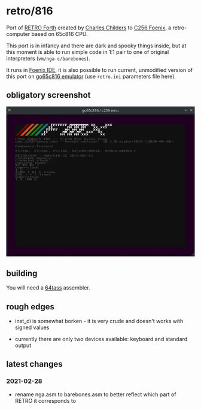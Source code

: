 # retro/816

Port of [RETRO Forth](http://retroforth.org/) created
by [Charles Childers](https://www.patreon.com/_crc) to 
[C256 Foenix](https://c256foenix.com/), a retro-computer
based on 65c816 CPU.

This port is in infancy and there are dark and spooky things inside,
but at this moment is able to run simple code in 1:1 pair to one of
original interpreters (`vm/nga-c/barebones`).

It runs in [Foenix IDE](https://github.com/Trinity-11/FoenixIDE), 
it is also possible to run current, unmodified version of this 
port on [go65c816 emulator](https://github.com/aniou/go65c816) 
(use `retro.ini` parameters file here).

## obligatory screenshot

![sample run](barebones-2021-02-28.png)  

## building

You will need a [64tass](http://tass64.sourceforge.net/) assembler.

## rough edges

* inst_di is somewhat borken - it is very crude and doesn't works
  with signed values

* currently there are only two devices available: keyboard and
  standard output

## latest changes

### 2021-02-28

* rename nga.asm to barebones.asm to better reflect  which part
  of RETRO it corresponds to


